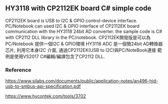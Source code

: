 ## HY3118 with CP2112EK board C# simple code
CP2112EK board is USB to I2C & GPIO control-device interface.
PC/Notebook can used I2C & GPIO interface of CP2112EK board communication with the HY3118 24bit AD converter. 
the sample code is C# with CP2112 DLL library in the PC/notebook.
CP2112EK開發版是可以為PC/Notebook 提供一個I2C & GPIO環境
HY3118 ADC 是一個簡24bit AD轉換器芯片, 利用它本身I2C 介面, 通過CP2112EK(USB to I2C)與PC/NoteBook連接
範例是使用VS2017 C#編輯/編譯包含了CP2112 DLL.

### Reference

https://www.silabs.com/documents/public/application-notes/an496-hid-usb-to-smbus-api-specification.pdf

https://www.hycontek.com/tools/3702
